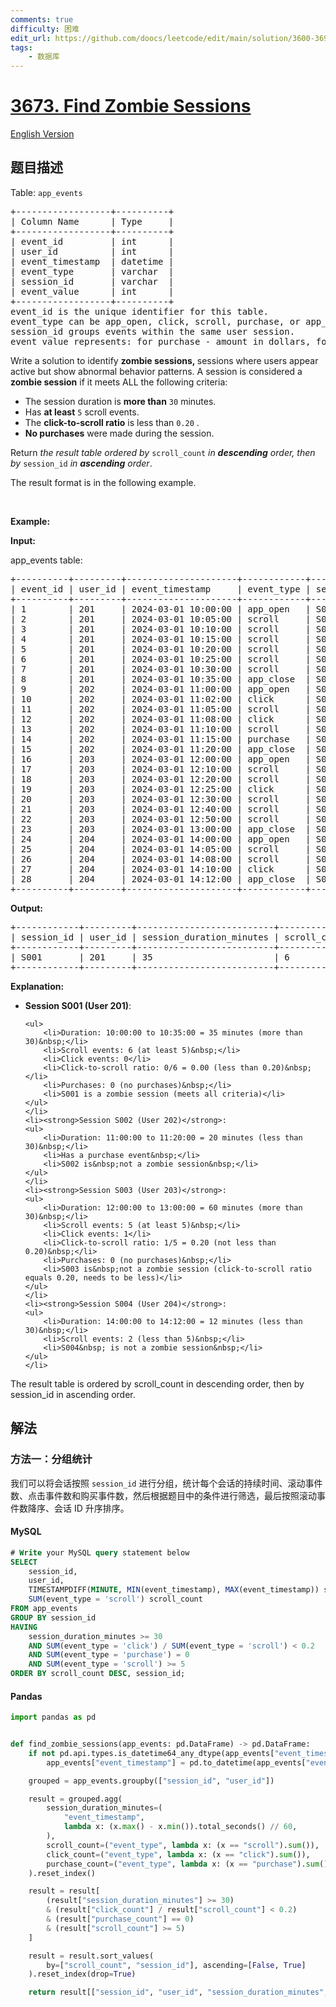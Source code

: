 ```yaml
---
comments: true
difficulty: 困难
edit_url: https://github.com/doocs/leetcode/edit/main/solution/3600-3699/3673.Find%20Zombie%20Sessions/README.md
tags:
    - 数据库
---
```


<!-- problem:start -->

# [3673. Find Zombie Sessions](https://leetcode.cn/problems/find-zombie-sessions)

[English Version](/solution/3600-3699/3673.Find%20Zombie%20Sessions/README_EN.md)

## 题目描述

<!-- description:start -->

<p>Table: <code>app_events</code></p>

<pre>
+------------------+----------+
| Column Name      | Type     |
+------------------+----------+
| event_id         | int      |
| user_id          | int      |
| event_timestamp  | datetime |
| event_type       | varchar  |
| session_id       | varchar  |
| event_value      | int      |
+------------------+----------+
event_id is the unique identifier for this table.
event_type can be app_open, click, scroll, purchase, or app_close.
session_id groups events within the same user session.
event_value represents: for purchase - amount in dollars, for scroll - pixels scrolled, for others - NULL.
</pre>

<p>Write a solution to identify <strong>zombie sessions,&nbsp;</strong>sessions where users appear active but show abnormal behavior patterns. A session is considered a <strong>zombie session</strong> if it meets ALL the following criteria:</p>

<ul>
	<li>The session duration is <strong>more than</strong> <code>30</code> minutes.</li>
	<li>Has <strong>at least</strong> <code>5</code> scroll events.</li>
	<li>The <strong>click-to-scroll ratio</strong> is less than <code>0.20</code> .</li>
	<li><strong>No purchases</strong> were made during the session.</li>
</ul>

<p>Return <em>the result table ordered by</em>&nbsp;<code>scroll_count</code> <em>in <strong>descending</strong> order, then by</em> <code>session_id</code> <em>in <strong>ascending</strong> order</em>.</p>

<p>The result format is in the following example.</p>

<p>&nbsp;</p>
<p><strong class="example">Example:</strong></p>

<div class="example-block">
<p><strong>Input:</strong></p>

<p>app_events table:</p>

<pre class="example-io">
+----------+---------+---------------------+------------+------------+-------------+
| event_id | user_id | event_timestamp     | event_type | session_id | event_value |
+----------+---------+---------------------+------------+------------+-------------+
| 1        | 201     | 2024-03-01 10:00:00 | app_open   | S001       | NULL        |
| 2        | 201     | 2024-03-01 10:05:00 | scroll     | S001       | 500         |
| 3        | 201     | 2024-03-01 10:10:00 | scroll     | S001       | 750         |
| 4        | 201     | 2024-03-01 10:15:00 | scroll     | S001       | 600         |
| 5        | 201     | 2024-03-01 10:20:00 | scroll     | S001       | 800         |
| 6        | 201     | 2024-03-01 10:25:00 | scroll     | S001       | 550         |
| 7        | 201     | 2024-03-01 10:30:00 | scroll     | S001       | 900         |
| 8        | 201     | 2024-03-01 10:35:00 | app_close  | S001       | NULL        |
| 9        | 202     | 2024-03-01 11:00:00 | app_open   | S002       | NULL        |
| 10       | 202     | 2024-03-01 11:02:00 | click      | S002       | NULL        |
| 11       | 202     | 2024-03-01 11:05:00 | scroll     | S002       | 400         |
| 12       | 202     | 2024-03-01 11:08:00 | click      | S002       | NULL        |
| 13       | 202     | 2024-03-01 11:10:00 | scroll     | S002       | 350         |
| 14       | 202     | 2024-03-01 11:15:00 | purchase   | S002       | 50          |
| 15       | 202     | 2024-03-01 11:20:00 | app_close  | S002       | NULL        |
| 16       | 203     | 2024-03-01 12:00:00 | app_open   | S003       | NULL        |
| 17       | 203     | 2024-03-01 12:10:00 | scroll     | S003       | 1000        |
| 18       | 203     | 2024-03-01 12:20:00 | scroll     | S003       | 1200        |
| 19       | 203     | 2024-03-01 12:25:00 | click      | S003       | NULL        |
| 20       | 203     | 2024-03-01 12:30:00 | scroll     | S003       | 800         |
| 21       | 203     | 2024-03-01 12:40:00 | scroll     | S003       | 900         |
| 22       | 203     | 2024-03-01 12:50:00 | scroll     | S003       | 1100        |
| 23       | 203     | 2024-03-01 13:00:00 | app_close  | S003       | NULL        |
| 24       | 204     | 2024-03-01 14:00:00 | app_open   | S004       | NULL        |
| 25       | 204     | 2024-03-01 14:05:00 | scroll     | S004       | 600         |
| 26       | 204     | 2024-03-01 14:08:00 | scroll     | S004       | 700         |
| 27       | 204     | 2024-03-01 14:10:00 | click      | S004       | NULL        |
| 28       | 204     | 2024-03-01 14:12:00 | app_close  | S004       | NULL        |
+----------+---------+---------------------+------------+------------+-------------+
</pre>

<p><strong>Output:</strong></p>

<pre class="example-io">
+------------+---------+--------------------------+--------------+
| session_id | user_id | session_duration_minutes | scroll_count |
+------------+---------+--------------------------+--------------+
| S001       | 201     | 35                       | 6            |
+------------+---------+--------------------------+--------------+
</pre>

<p><strong>Explanation:</strong></p>

<ul>
	<li><strong>Session S001 (User 201)</strong>:

    <ul>
    	<li>Duration: 10:00:00 to 10:35:00 = 35 minutes (more than 30)&nbsp;</li>
    	<li>Scroll events: 6 (at least 5)&nbsp;</li>
    	<li>Click events: 0</li>
    	<li>Click-to-scroll ratio: 0/6 = 0.00 (less than 0.20)&nbsp;</li>
    	<li>Purchases: 0 (no purchases)&nbsp;</li>
    	<li>S001 is a zombie session (meets all criteria)</li>
    </ul>
    </li>
    <li><strong>Session S002 (User 202)</strong>:
    <ul>
    	<li>Duration: 11:00:00 to 11:20:00 = 20 minutes (less than 30)&nbsp;</li>
    	<li>Has a purchase event&nbsp;</li>
    	<li>S002 is&nbsp;not a zombie session&nbsp;</li>
    </ul>
    </li>
    <li><strong>Session S003 (User 203)</strong>:
    <ul>
    	<li>Duration: 12:00:00 to 13:00:00 = 60 minutes (more than 30)&nbsp;</li>
    	<li>Scroll events: 5 (at least 5)&nbsp;</li>
    	<li>Click events: 1</li>
    	<li>Click-to-scroll ratio: 1/5 = 0.20 (not less than 0.20)&nbsp;</li>
    	<li>Purchases: 0 (no purchases)&nbsp;</li>
    	<li>S003 is&nbsp;not a zombie session (click-to-scroll ratio equals 0.20, needs to be less)</li>
    </ul>
    </li>
    <li><strong>Session S004 (User 204)</strong>:
    <ul>
    	<li>Duration: 14:00:00 to 14:12:00 = 12 minutes (less than 30)&nbsp;</li>
    	<li>Scroll events: 2 (less than 5)&nbsp;</li>
    	<li>S004&nbsp; is not a zombie session&nbsp;</li>
    </ul>
    </li>

</ul>

<p>The result table is ordered by scroll_count in descending order, then by session_id in ascending order.</p>
</div>

<!-- description:end -->

## 解法

<!-- solution:start -->

### 方法一：分组统计

我们可以将会话按照 `session_id` 进行分组，统计每个会话的持续时间、滚动事件数、点击事件数和购买事件数，然后根据题目中的条件进行筛选，最后按照滚动事件数降序、会话 ID 升序排序。

<!-- tabs:start -->

#### MySQL

```sql
# Write your MySQL query statement below
SELECT
    session_id,
    user_id,
    TIMESTAMPDIFF(MINUTE, MIN(event_timestamp), MAX(event_timestamp)) session_duration_minutes,
    SUM(event_type = 'scroll') scroll_count
FROM app_events
GROUP BY session_id
HAVING
    session_duration_minutes >= 30
    AND SUM(event_type = 'click') / SUM(event_type = 'scroll') < 0.2
    AND SUM(event_type = 'purchase') = 0
    AND SUM(event_type = 'scroll') >= 5
ORDER BY scroll_count DESC, session_id;
```

#### Pandas

```python
import pandas as pd


def find_zombie_sessions(app_events: pd.DataFrame) -> pd.DataFrame:
    if not pd.api.types.is_datetime64_any_dtype(app_events["event_timestamp"]):
        app_events["event_timestamp"] = pd.to_datetime(app_events["event_timestamp"])

    grouped = app_events.groupby(["session_id", "user_id"])

    result = grouped.agg(
        session_duration_minutes=(
            "event_timestamp",
            lambda x: (x.max() - x.min()).total_seconds() // 60,
        ),
        scroll_count=("event_type", lambda x: (x == "scroll").sum()),
        click_count=("event_type", lambda x: (x == "click").sum()),
        purchase_count=("event_type", lambda x: (x == "purchase").sum()),
    ).reset_index()

    result = result[
        (result["session_duration_minutes"] >= 30)
        & (result["click_count"] / result["scroll_count"] < 0.2)
        & (result["purchase_count"] == 0)
        & (result["scroll_count"] >= 5)
    ]

    result = result.sort_values(
        by=["scroll_count", "session_id"], ascending=[False, True]
    ).reset_index(drop=True)

    return result[["session_id", "user_id", "session_duration_minutes", "scroll_count"]]
```

<!-- tabs:end -->

<!-- solution:end -->

<!-- problem:end -->
